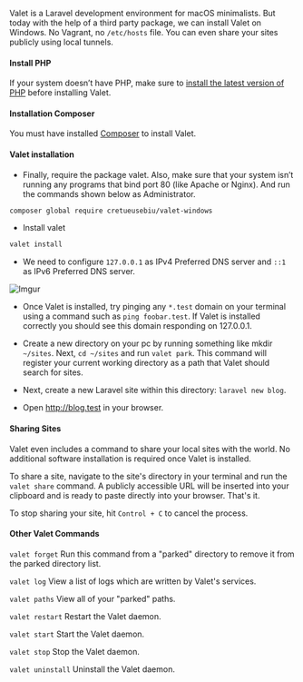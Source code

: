Valet is a Laravel development environment for macOS minimalists. But today with the help of a third party package, we can install Valet on Windows. No Vagrant, no `/etc/hosts` file. You can even share your sites publicly using local tunnels.


#### Install PHP
If your system doesn’t have PHP, make sure to [install the latest version of PHP](http://windows.php.net/download) before installing Valet.

#### Installation Composer
You must have installed [Composer](https://getcomposer.org/download) to install Valet.


#### Valet installation
- Finally, require the package valet. Also, make sure that your system isn’t running any programs that bind port 80 (like Apache or Nginx). And run the commands shown below as Administrator.

```bash
composer global require cretueusebiu/valet-windows
```
- Install valet

```bash
valet install
```

- We need to configure `127.0.0.1` as IPv4 Preferred DNS server and `::1` as IPv6 Preferred DNS server.

![Imgur](https://i.imgur.com/xdiwo9a.png)

- Once Valet is installed, try pinging any `*.test` domain on your terminal using a command such as `ping foobar.test`. If Valet is installed correctly you should see this domain responding on  127.0.0.1.


- Create a new directory on your pc by running something like mkdir `~/sites`. Next,  `cd ~/sites` and run `valet park`. This command will register your current working directory as a path that Valet should search for sites.

- Next, create a new Laravel site within this directory: `laravel new blog`.

- Open http://blog.test in your browser.


#### Sharing Sites
Valet even includes a command to share your local sites with the world. No additional software installation is required once Valet is installed.

To share a site, navigate to the site's directory in your terminal and run the `valet share` command. A publicly accessible URL will be inserted into your clipboard and is ready to paste directly into your browser. That's it.

To stop sharing your site, hit `Control + C` to cancel the process.


#### Other Valet Commands

`valet forget` Run this command from a "parked" directory to remove it from the parked directory list.

`valet log`	View a list of logs which are written by Valet's services.

`valet paths`	View all of your "parked" paths.

`valet restart`	Restart the Valet daemon.

`valet start`	Start the Valet daemon.

`valet stop`	Stop the Valet daemon.

`valet uninstall`	Uninstall the Valet daemon.
